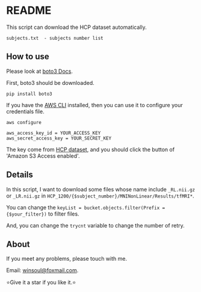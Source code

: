 # README

This script can download the HCP dataset automatically.

```
subjects.txt  - subjects number list
```

## How to use

Please look at [boto3 Docs](https://boto3.amazonaws.com/v1/documentation/api/latest/guide/quickstart.html#installation).

First, boto3 should be downloaded.
```
pip install boto3
```

If you have the [AWS CLI](http://aws.amazon.com/cli/) installed, then you can use it to configure your credentials file.

```
aws configure

aws_access_key_id = YOUR_ACCESS_KEY
aws_secret_access_key = YOUR_SECRET_KEY
```

The key come from [HCP dataset](https://db.humanconnectome.org/), and you should click the button of 'Amazon S3 Access enabled'.

## Details
In this script, I want to download some files whose name include `_RL.nii.gz` or `_LR.nii.gz` in `HCP_1200/{$subject_number}/MNINonLinear/Results/tfMRI*`.

You can change the `keyList = bucket.objects.filter(Prefix = {$your_filter})` to filter files.

And, you can change the `trycnt` variable to change the number of retry.

## About

If you meet any problems, please touch with me.

Email: winsoul@foxmail.com.

⭐Give it a star if you like it.⭐
